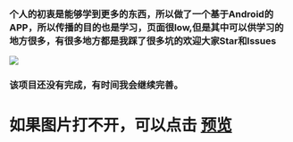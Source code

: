 ### 个人的初衷是能够学到更多的东西，所以做了一个基于Android的APP，所以传播的目的也是学习，页面很low,但是其中可以供学习的地方很多，有很多地方都是我踩了很多坑的欢迎大家Star和Issues

![](https://user-gold-cdn.xitu.io/2019/2/14/168ea0bc8f42ce9c?imageView2/2/w/800/q/100)

### 该项目还没有完成，有时间我会继续完善。
# 如果图片打不开，可以点击 [预览](https://user-gold-cdn.xitu.io/2019/2/14/168ea0bc8f42ce9c?imageView2/2/w/800/q/100)